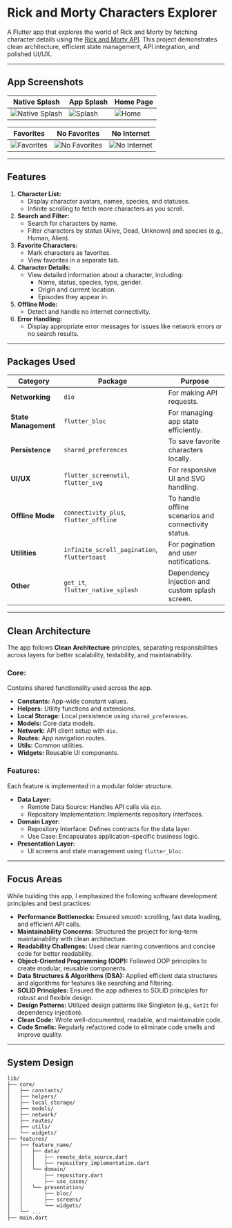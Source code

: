 # **Rick and Morty Characters Explorer**

A Flutter app that explores the world of Rick and Morty by fetching character details using the [Rick and Morty API](https://rickandmortyapi.com/). This project demonstrates clean architecture, efficient state management, API integration, and polished UI/UX.

---

## **App Screenshots**

| Native Splash      | App Splash         | Home Page         |
|---------------------|--------------------|-------------------|
| ![Native Splash](https://github.com/user-attachments/assets/32db2767-5a23-4574-9aea-475c30dc9306) | ![Splash](https://github.com/user-attachments/assets/89a9cfd1-8d16-452b-bbc8-8cc37a940194) | ![Home](https://github.com/user-attachments/assets/1d7d1e41-1ed0-47d5-b8b1-99b25a56ac96) |

| Favorites          | No Favorites       | No Internet       |
|---------------------|--------------------|-------------------|
| ![Favorites](https://github.com/user-attachments/assets/3f171d21-ec0f-4e9e-846f-9e3b002725ca) | ![No Favorites](https://github.com/user-attachments/assets/bae9e06a-ec66-427b-8a19-7459c05a2cf3) | ![No Internet](https://github.com/user-attachments/assets/7b8b764d-7901-4506-80e1-b41cb61c27c2) |

---

## **Features**

1. **Character List:**
   - Display character avatars, names, species, and statuses.
   - Infinite scrolling to fetch more characters as you scroll.
2. **Search and Filter:**
   - Search for characters by name.
   - Filter characters by status (Alive, Dead, Unknown) and species (e.g., Human, Alien).
3. **Favorite Characters:**
   - Mark characters as favorites.
   - View favorites in a separate tab.
4. **Character Details:**
   - View detailed information about a character, including:
     - Name, status, species, type, gender.
     - Origin and current location.
     - Episodes they appear in.
5. **Offline Mode:**
   - Detect and handle no internet connectivity.
6. **Error Handling:**
   - Display appropriate error messages for issues like network errors or no search results.

---

## **Packages Used**

| **Category**         | **Package**                            | **Purpose**                                                                 |
|-----------------------|----------------------------------------|-----------------------------------------------------------------------------|
| **Networking**        | `dio`                                 | For making API requests.                                                   |
| **State Management**  | `flutter_bloc`                        | For managing app state efficiently.                                        |
| **Persistence**       | `shared_preferences`                  | To save favorite characters locally.                                       |
| **UI/UX**             | `flutter_screenutil`, `flutter_svg`   | For responsive UI and SVG handling.                                        |
| **Offline Mode**      | `connectivity_plus`, `flutter_offline`| To handle offline scenarios and connectivity status.                        |
| **Utilities**         | `infinite_scroll_pagination`, `fluttertoast` | For pagination and user notifications.                                   |
| **Other**             | `get_it`, `flutter_native_splash`     | Dependency injection and custom splash screen.                             |

---

## **Clean Architecture**

The app follows **Clean Architecture** principles, separating responsibilities across layers for better scalability, testability, and maintainability.

### **Core:**
Contains shared functionality used across the app.

- **Constants:** App-wide constant values.
- **Helpers:** Utility functions and extensions.
- **Local Storage:** Local persistence using `shared_preferences`.
- **Models:** Core data models.
- **Network:** API client setup with `dio`.
- **Routes:** App navigation routes.
- **Utils:** Common utilities.
- **Widgets:** Reusable UI components.

### **Features:**
Each feature is implemented in a modular folder structure.

- **Data Layer:**
  - Remote Data Source: Handles API calls via `dio`.
  - Repository Implementation: Implements repository interfaces.
- **Domain Layer:**
  - Repository Interface: Defines contracts for the data layer.
  - Use Case: Encapsulates application-specific business logic.
- **Presentation Layer:**
  - UI screens and state management using `flutter_bloc`.

---

## **Focus Areas**

While building this app, I emphasized the following software development principles and best practices:

- **Performance Bottlenecks:** Ensured smooth scrolling, fast data loading, and efficient API calls.
- **Maintainability Concerns:** Structured the project for long-term maintainability with clean architecture.
- **Readability Challenges:** Used clear naming conventions and concise code for better readability.
- **Object-Oriented Programming (OOP):** Followed OOP principles to create modular, reusable components.
- **Data Structures & Algorithms (DSA):** Applied efficient data structures and algorithms for features like searching and filtering.
- **SOLID Principles:** Ensured the app adheres to SOLID principles for robust and flexible design.
- **Design Patterns:** Utilized design patterns like Singleton (e.g., `GetIt` for dependency injection).
- **Clean Code:** Wrote well-documented, readable, and maintainable code.
- **Code Smells:** Regularly refactored code to eliminate code smells and improve quality.

---

## **System Design**

```plaintext
lib/
├── core/
│   ├── constants/
│   ├── helpers/
│   ├── local_storage/
│   ├── models/
│   ├── network/
│   ├── routes/
│   ├── utils/
│   └── widgets/
├── features/
│   ├── feature_name/
│   │   ├── data/
│   │   │   ├── remote_data_source.dart
│   │   │   ├── repository_implementation.dart
│   │   └── domain/
│   │       ├── repository.dart
│   │       ├── use_cases/
│   │   └── presentation/
│   │       ├── bloc/
│   │       ├── screens/
│   │       └── widgets/
│   └── ...
├── main.dart
